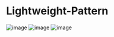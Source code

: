 # Lightweight-Pattern

<img src="https://i.ibb.co/1Zn4xfg/image.png" alt="image" border="0">
<img src="https://i.ibb.co/Hqw7h2X/image.png" alt="image" border="0">
<img src="https://i.ibb.co/GvX1453/image.png" alt="image" border="0">
